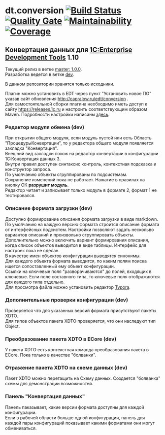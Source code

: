 # dt.conversion [![Build Status](https://travis-ci.org/DoublesunRUS/ru.capralow.dt.conversion.svg?branch=dev)](https://travis-ci.org/DoublesunRUS/ru.capralow.dt.conversion) [![Quality Gate](https://sonarcloud.io/api/project_badges/measure?project=DoublesunRUS_ru.capralow.dt.conversion&metric=alert_status)](https://sonarcloud.io/dashboard?id=DoublesunRUS_ru.capralow.dt.conversion) [![Maintainability](https://sonarcloud.io/api/project_badges/measure?project=DoublesunRUS_ru.capralow.dt.conversion&metric=sqale_rating)](https://sonarcloud.io/dashboard?id=DoublesunRUS_ru.capralow.dt.conversion) [![Coverage](https://sonarcloud.io/api/project_badges/measure?project=DoublesunRUS_ru.capralow.dt.conversion&metric=coverage)](https://sonarcloud.io/dashboard?id=DoublesunRUS_ru.capralow.dt.conversion)


## Конвертация данных для [1C:Enterprise Development Tools](http://v8.1c.ru/overview/IDE/) 1.10

Текущий релиз в ветке [master: 1.0.0](https://github.com/DoublesunRUS/ru.capralow.dt.conversion/tree/master).<br>
Разработка ведется в ветке [dev](https://github.com/DoublesunRUS/ru.capralow.dt.conversion/tree/dev).<br>

В данном репозитории хранятся только исходники.<br>

Плагин можно установить в EDT через пункт "Установить новое ПО" указав сайт обновления http://capralow.ru/edt/conversion .<br>
Для самостоятельной сборки плагина необходимо иметь доступ к сайту https://releases.1c.ru и настроить соответствующим образом Maven. Подробности настройки написаны [здесь](https://github.com/1C-Company/dt-example-plugins/blob/master/simple-plugin/README.md).<br>

### Редактор модуля обмена (dev)
При открытии общего модуля, если модуль пустой или есть Область "ПроцедурыКонвертации", то у редактора общего модуля появляется закладка "Конвертация".<br>
Внешний вид закладки похож на редактор конвертации в конфигурации 1С:Конвертация данных 3.<br>
Внутри правил доступен синтаксис контроль, контекстная подсказка и конструктор запроса.<br>
По умолчанию объекты сгруппированы по подсистемам.<br>
Сохранение изменений пока не работает. Нажатие в правилах на кнопку ОК **разрушит модуль**.<br>
Редактор читает и записывает только модуль в формате 2, формат 1 не тестировался.<br>

### Описание формата загрузки (dev)
Доступно формирование описания формата загрузки в виде markdown.<br>
По умолчанию на каждую версию формата строится описание формата от интерфейсных подсистем. Настройки позволяют задать нескольво вариантов описаний и произвольно сгруппировать объекты. Дополнительно можно включить вариант формирования описания, когда список объектов выводится в виде таблицы. Интерфейс для настроек пока не сделан. <br>
В качестве имен объектов конфигурации выводятся синонимы.<br>
Для каждого объекта формата выводится, по каким полям поиска ищется сопоставленный ему объект конфигурации.<br>
Ссылки на ключевые поля "разворачиваются" до полей, входящих в ключевые. Если поле составного типа, то ключевые поля отображаются для каждого типа отдельно.<br>
Для просмотра файла можно установить редактор [Typora](https://typora.io/).<br>

### Дополнительные проверки конфигурации (dev)
Проверяется что для указанных версий формата присутствуют пакеты XDTO.<br>
Для типов объектов пакета XDTO проверяется, что они наследуют тип Object.<br>

### Преобразование пакета XDTO в ECore (dev)
У пакета XDTO есть контекстная команда преобразования пакета в ECore. Пока только в качестве "болванки".<br>

### Отражение пакета XDTO на схеме данных (dev)
Пакет XDTO можно перетащить на Схему данных. Создается "болванка" схемы для демонстрации возможностей.<br>


### Панель "Конвертация данных"
Панель паказывает, какие версии формата доступны для каждой конфигурации.<br>
Если в рабочей области больше одной конфигурации, панель для каждой пары конфигураций показывает какими форматами они могут обмениваться.<br>

